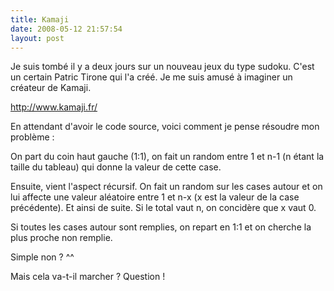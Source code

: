 ```yaml
---
title: Kamaji
date: 2008-05-12 21:57:54
layout: post
---
```

Je suis tombé il y a deux jours sur un nouveau jeux du type sudoku. C'est un certain Patric Tirone qui l'a créé. Je me suis amusé à imaginer un créateur de Kamaji.

<a title="Kamaji" href="http://www.kamaji.fr/">http://www.kamaji.fr/</a>

En attendant d'avoir le code source, voici comment je pense résoudre mon problème :

On part du coin haut gauche (1:1), on fait un random entre 1 et n-1 (n étant la taille du tableau) qui donne la valeur de cette case.

Ensuite, vient l'aspect récursif. On fait un random sur les cases autour et on lui affecte une valeur aléatoire entre 1 et n-x (x est la valeur de la case précédente). Et ainsi de suite. Si le total vaut n, on concidère que x vaut 0.

Si toutes les cases autour sont remplies, on repart en 1:1 et on cherche la plus proche non remplie.

Simple non ? ^^

Mais cela va-t-il marcher ? Question !
